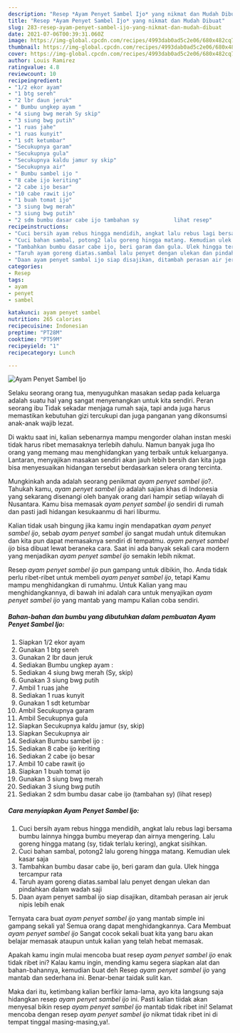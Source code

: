```yaml
---
description: "Resep *Ayam Penyet Sambel Ijo* yang nikmat dan Mudah Dibuat"
title: "Resep *Ayam Penyet Sambel Ijo* yang nikmat dan Mudah Dibuat"
slug: 283-resep-ayam-penyet-sambel-ijo-yang-nikmat-dan-mudah-dibuat
date: 2021-07-06T00:39:31.060Z
image: https://img-global.cpcdn.com/recipes/4993dab0ad5c2e06/680x482cq70/ayam-penyet-sambel-ijo-foto-resep-utama.jpg
thumbnail: https://img-global.cpcdn.com/recipes/4993dab0ad5c2e06/680x482cq70/ayam-penyet-sambel-ijo-foto-resep-utama.jpg
cover: https://img-global.cpcdn.com/recipes/4993dab0ad5c2e06/680x482cq70/ayam-penyet-sambel-ijo-foto-resep-utama.jpg
author: Louis Ramirez
ratingvalue: 4.8
reviewcount: 10
recipeingredient:
- "1/2 ekor ayam"
- "1 btg sereh"
- "2 lbr daun jeruk"
- " Bumbu ungkep ayam "
- "4 siung bwg merah Sy skip"
- "3 siung bwg putih"
- "1 ruas jahe"
- "1 ruas kunyit"
- "1 sdt ketumbar"
- "Secukupnya garam"
- "Secukupnya gula"
- "Secukupnya kaldu jamur sy skip"
- "Secukupnya air"
- " Bumbu sambel ijo "
- "8 cabe ijo keriting"
- "2 cabe ijo besar"
- "10 cabe rawit ijo"
- "1 buah tomat ijo"
- "3 siung bwg merah"
- "3 siung bwg putih"
- "2 sdm bumbu dasar cabe ijo tambahan sy           lihat resep"
recipeinstructions:
- "Cuci bersih ayam rebus hingga mendidih, angkat lalu rebus lagi bersama bumbu lainnya hingga bumbu meyerap dan airnya mengering. Lalu goreng hingga matang (sy, tidak terlalu kering), angkat sisihkan."
- "Cuci bahan sambal, potong2 lalu goreng hingga matang. Kemudian ulek kasar saja"
- "Tambahkan bumbu dasar cabe ijo, beri garam dan gula. Ulek hingga tercampur rata"
- "Taruh ayam goreng diatas.sambal lalu penyet dengan ulekan dan pindahkan dalam wadah saji"
- "Daan ayam penyet sambal ijo siap disajikan, ditambah perasan air jeruk nipis lebih enak"
categories:
- Resep
tags:
- ayam
- penyet
- sambel

katakunci: ayam penyet sambel 
nutrition: 265 calories
recipecuisine: Indonesian
preptime: "PT28M"
cooktime: "PT59M"
recipeyield: "1"
recipecategory: Lunch

---
```



![*Ayam Penyet Sambel Ijo*](https://img-global.cpcdn.com/recipes/4993dab0ad5c2e06/680x482cq70/ayam-penyet-sambel-ijo-foto-resep-utama.jpg)

Selaku seorang orang tua, menyuguhkan masakan sedap pada keluarga adalah suatu hal yang sangat menyenangkan untuk kita sendiri. Peran seorang ibu Tidak sekadar menjaga rumah saja, tapi anda juga harus memastikan kebutuhan gizi tercukupi dan juga panganan yang dikonsumsi anak-anak wajib lezat.

Di waktu  saat ini, kalian sebenarnya mampu mengorder olahan instan meski tidak harus ribet memasaknya terlebih dahulu. Namun banyak juga lho orang yang memang mau menghidangkan yang terbaik untuk keluarganya. Lantaran, menyajikan masakan sendiri akan jauh lebih bersih dan kita juga bisa menyesuaikan hidangan tersebut berdasarkan selera orang tercinta. 



Mungkinkah anda adalah seorang penikmat *ayam penyet sambel ijo*?. Tahukah kamu, *ayam penyet sambel ijo* adalah sajian khas di Indonesia yang sekarang disenangi oleh banyak orang dari hampir setiap wilayah di Nusantara. Kamu bisa memasak *ayam penyet sambel ijo* sendiri di rumah dan pasti jadi hidangan kesukaanmu di hari liburmu.

Kalian tidak usah bingung jika kamu ingin mendapatkan *ayam penyet sambel ijo*, sebab *ayam penyet sambel ijo* sangat mudah untuk ditemukan dan kita pun dapat memasaknya sendiri di tempatmu. *ayam penyet sambel ijo* bisa dibuat lewat beraneka cara. Saat ini ada banyak sekali cara modern yang menjadikan *ayam penyet sambel ijo* semakin lebih nikmat.

Resep *ayam penyet sambel ijo* pun gampang untuk dibikin, lho. Anda tidak perlu ribet-ribet untuk membeli *ayam penyet sambel ijo*, tetapi Kamu mampu menghidangkan di rumahmu. Untuk Kalian yang mau menghidangkannya, di bawah ini adalah cara untuk menyajikan *ayam penyet sambel ijo* yang mantab yang mampu Kalian coba sendiri.

<!--inarticleads1-->

##### Bahan-bahan dan bumbu yang dibutuhkan dalam pembuatan *Ayam Penyet Sambel Ijo*:

1. Siapkan 1/2 ekor ayam
1. Gunakan 1 btg sereh
1. Gunakan 2 lbr daun jeruk
1. Sediakan  Bumbu ungkep ayam :
1. Sediakan 4 siung bwg merah (Sy, skip)
1. Gunakan 3 siung bwg putih
1. Ambil 1 ruas jahe
1. Sediakan 1 ruas kunyit
1. Gunakan 1 sdt ketumbar
1. Ambil Secukupnya garam
1. Ambil Secukupnya gula
1. Siapkan Secukupnya kaldu jamur (sy, skip)
1. Siapkan Secukupnya air
1. Sediakan  Bumbu sambel ijo :
1. Sediakan 8 cabe ijo keriting
1. Sediakan 2 cabe ijo besar
1. Ambil 10 cabe rawit ijo
1. Siapkan 1 buah tomat ijo
1. Gunakan 3 siung bwg merah
1. Sediakan 3 siung bwg putih
1. Sediakan 2 sdm bumbu dasar cabe ijo (tambahan sy)           (lihat resep)




<!--inarticleads2-->

##### Cara menyiapkan *Ayam Penyet Sambel Ijo*:

1. Cuci bersih ayam rebus hingga mendidih, angkat lalu rebus lagi bersama bumbu lainnya hingga bumbu meyerap dan airnya mengering. Lalu goreng hingga matang (sy, tidak terlalu kering), angkat sisihkan.
1. Cuci bahan sambal, potong2 lalu goreng hingga matang. Kemudian ulek kasar saja
1. Tambahkan bumbu dasar cabe ijo, beri garam dan gula. Ulek hingga tercampur rata
1. Taruh ayam goreng diatas.sambal lalu penyet dengan ulekan dan pindahkan dalam wadah saji
1. Daan ayam penyet sambal ijo siap disajikan, ditambah perasan air jeruk nipis lebih enak




Ternyata cara buat *ayam penyet sambel ijo* yang mantab simple ini gampang sekali ya! Semua orang dapat menghidangkannya. Cara Membuat *ayam penyet sambel ijo* Sangat cocok sekali buat kita yang baru akan belajar memasak ataupun untuk kalian yang telah hebat memasak.

Apakah kamu ingin mulai mencoba buat resep *ayam penyet sambel ijo* enak tidak ribet ini? Kalau kamu ingin, mending kamu segera siapkan alat dan bahan-bahannya, kemudian buat deh Resep *ayam penyet sambel ijo* yang mantab dan sederhana ini. Benar-benar taidak sulit kan. 

Maka dari itu, ketimbang kalian berfikir lama-lama, ayo kita langsung saja hidangkan resep *ayam penyet sambel ijo* ini. Pasti kalian tiidak akan menyesal bikin resep *ayam penyet sambel ijo* mantab tidak ribet ini! Selamat mencoba dengan resep *ayam penyet sambel ijo* nikmat tidak ribet ini di tempat tinggal masing-masing,ya!.

